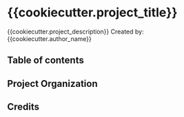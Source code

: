 # {{cookiecutter.project_title}}
{{cookiecutter.project_description}}
Created by: {{cookiecutter.author_name}}

## Table of contents

## Project Organization

## Credits